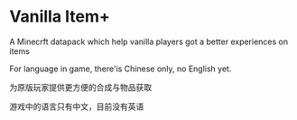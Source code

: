# Vanilla Item+
A Minecrft datapack which help vanilla players got a better experiences on items

For language in game, there'is Chinese only, no English yet.

为原版玩家提供更方便的合成与物品获取

游戏中的语言只有中文，目前没有英语